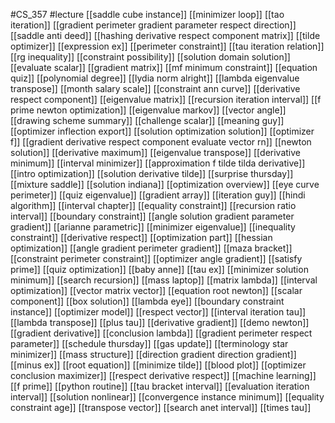 #CS_357
#lecture
[[saddle cube instance]]
[[minimizer loop]]
[[tao iteration]]
[[gradient perimeter gradient parameter respect direction]]
[[saddle anti deed]]
[[hashing derivative respect component matrix]]
[[tilde optimizer]]
[[expression ex]]
[[perimeter constraint]]
[[tau iteration relation]]
[[rg inequality]]
[[constraint possibility]]
[[solution domain solution]]
[[evaluate scalar]]
[[gradient matrix]]
[[mf minimum constraint]]
[[equation quiz]]
[[polynomial degree]]
[[lydia norm alright]]
[[lambda eigenvalue transpose]]
[[month salary scale]]
[[constraint ann curve]]
[[derivative respect component]]
[[eigenvalue matrix]]
[[recursion iteration interval]]
[[f prime newton optimization]]
[[eigenvalue markov]]
[[vector angle]]
[[drawing scheme summary]]
[[challenge scalar]]
[[meaning guy]]
[[optimizer inflection export]]
[[solution optimization solution]]
[[optimizer f]]
[[gradient derivative respect component evaluate vector rn]]
[[newton solution]]
[[derivative maximum]]
[[eigenvalue transpose]]
[[derivative minimum]]
[[interval minimizer]]
[[approximation f tilde tilda derivative]]
[[intro optimization]]
[[solution derivative tilde]]
[[surprise thursday]]
[[mixture saddle]]
[[solution indiana]]
[[optimization overview]]
[[eye curve perimeter]]
[[quiz eigenvalue]]
[[gradient array]]
[[iteration guy]]
[[hindi algorithm]]
[[interval chapter]]
[[equality constraint]]
[[recursion ratio interval]]
[[boundary constraint]]
[[angle solution gradient parameter gradient]]
[[arianne parametric]]
[[minimizer eigenvalue]]
[[inequality constraint]]
[[derivative respect]]
[[optimization part]]
[[hessian optimization]]
[[angle gradient perimeter gradient]]
[[maza bracket]]
[[constraint perimeter constraint]]
[[optimizer angle gradient]]
[[satisfy prime]]
[[quiz optimization]]
[[baby anne]]
[[tau ex]]
[[minimizer solution minimum]]
[[search recursion]]
[[mass laptop]]
[[matrix lambda]]
[[interval optimization]]
[[vector matrix vector]]
[[equation root newton]]
[[scalar component]]
[[box solution]]
[[lambda eye]]
[[boundary constraint instance]]
[[optimizer model]]
[[respect vector]]
[[interval iteration tau]]
[[lambda transpose]]
[[plus tau]]
[[derivative gradient]]
[[demo newton]]
[[gradient derivative]]
[[conclusion lambda]]
[[gradient perimeter respect parameter]]
[[schedule thursday]]
[[gas update]]
[[terminology star minimizer]]
[[mass structure]]
[[direction gradient direction gradient]]
[[minus ex]]
[[root equation]]
[[minimize tilde]]
[[blood plot]]
[[optimizer conclusion maximizer]]
[[respect derivative respect]]
[[machine learning]]
[[f prime]]
[[python routine]]
[[tau bracket interval]]
[[evaluation iteration interval]]
[[solution nonlinear]]
[[convergence instance minimum]]
[[equality constraint age]]
[[transpose vector]]
[[search anet interval]]
[[times tau]]
